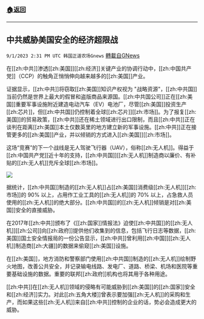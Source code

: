 ###  [:house:返回](README.md)
---


## 中共威胁美国安全的经济超限战
`9/1/2023 2:31 PM UTC 韩国正道农场Gnews` [轉載自GNews](https://gnews.org/articles/1631404)

  
在[[zh:中共]]渗透[[zh:美国]][[zh:经济]]关键产业的协调行动中，[[zh:中国共产党]]（CCP）的触角正悄悄伸向越来越多的[[zh:美国]]产业。

证据显示，[[zh:中共]]将窃取[[zh:美国]]知识产权视为 "战略资源"，[[zh:中共国]]当前仍然是世界上最大的假冒和盗版商品来源国。[[zh:中共国公司]]正在[[zh:美国]]重要军事设施附近建造电动汽车（EV）电池厂，尽管[[zh:美国]]投资生产[[zh:芯片]]，但[[zh:中共国]]仍控制着全球[[zh:芯片]][[zh:市场]]。为了报复[[zh:美国]]的贸易政策，[[zh:中共]]还在稀土领域进行出口限制，而且[[zh:中共]]正在谈判在距离[[zh:美国]]本土仅数英里的地方建立新的军事设施。[[zh:中共]]正在接管更多的[[zh:美国]]产业，并以倾销的方式进入[[zh:美国]][[zh:市场]]。

  

这场“竞赛”的下一个战线是无人驾驶飞行器（UAV），俗称[[zh:无人机]]。得益于[[zh:中国共产党]]近十年的支持，[[zh:中共国]][[zh:无人机]]制造商以廉价、有补贴的[[zh:无人机]]充斥全球[[zh:市场]]。

![](ipfs://QmdmftFCrYEUCqYAYYALMvuNPdmeqkZFZwARGY358KjcXQ?.png)

据统计，[[zh:中共国]]制造的[[zh:无人机]]占[[zh:美国]]消费级[[zh:无人机]][[zh:市场]]的 90% 以上，占用作工业工具的[[zh:无人机]]的 70% 以上，占急救人员使用的[[zh:无人机]]的绝大部分。[[zh:中共国]]的[[zh:无人机]]倾销是对[[zh:美国]]安全的直接威胁。

  

在2017年[[zh:中共]]颁布了《[[zh:国家]]情报法》迫使[[zh:中共国]]的[[zh:无人机]][[zh:公司]]向[[zh:政府]]提供他们收集到的信息，包括飞行日志等数据，[[zh:美国]]国土安全情报局的一份公告显示，[[zh:中共]]曾利用[[zh:中国]][[zh:无人机]]制造商[[zh:大疆]]的数据来偷窥[[zh:美国]]设施。

在[[zh:美国]]，地方消防和警察部门使用[[zh:中共国]]制造的[[zh:无人机]]绘制野火地图，改善公共安全，并记录输电线路、发电厂、道路、桥梁、机场和医院等重要基础设施的数据。重要的联邦[[zh:政府]]机构也将其用于各种用途。

  

[[zh:中共]]在[[zh:无人机]]领域的侵略有可能威胁到[[zh:美国]]的[[zh:国家]]安全和[[zh:经济]]实力。对此[[zh:五角大楼]]曾表示要加强[[zh:无人机]]的采购和生产，而如果这些[[zh:无人机]]来自[[zh:中共]]控制的企业的话，势必会造成更大的威胁。
